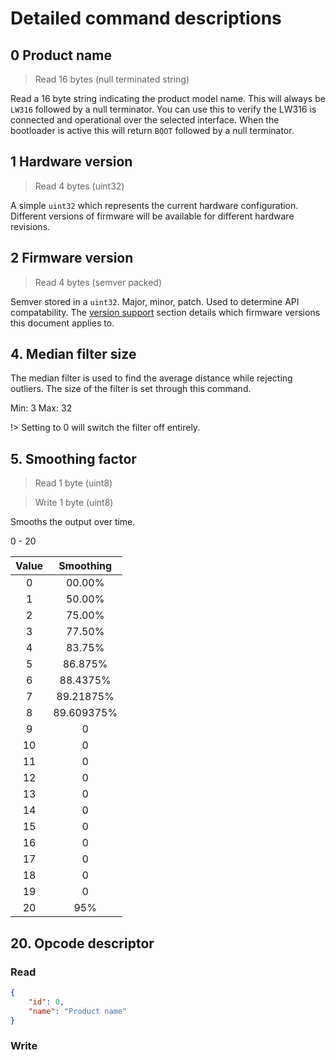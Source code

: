 # Detailed command descriptions

## 0 Product name
> Read 16 bytes (null terminated string)

Read a 16 byte string indicating the product model name. This will always be `LW316` followed by a null terminator. You can use this to verify the LW316 is connected and operational over the selected interface. When the bootloader is active this will return `BOOT` followed by a null terminator.

## 1 Hardware version
> Read 4 bytes (uint32)

A simple `uint32` which represents the current hardware configuration. Different versions of firmware will be available for different hardware revisions.

## 2 Firmware version
> Read 4 bytes (semver packed)

Semver stored in a `uint32`. Major, minor, patch. Used to determine API compatability. The [version support](?id=version-support) section details which firmware versions this document applies to.

## 4. Median filter size

The median filter is used to find the average distance while rejecting outliers. The size of the filter is set through this command. 

Min: 3
Max: 32

!> Setting to 0 will switch the filter off entirely.

## 5. Smoothing factor
> Read 1 byte (uint8)

> Write 1 byte (uint8)

Smooths the output over time.

0 - 20

|Value|Smoothing|
|:---:|:---:|
| 0 | 00.00% |
| 1 | 50.00% |
| 2 | 75.00% |
| 3 | 77.50% |
| 4 | 83.75% |
| 5 | 86.875% |
| 6 | 88.4375% |
| 7 | 89.21875% |
| 8 | 89.609375% |
| 9 | 0 |
| 10 | 0 |
| 11 | 0 |
| 12 | 0 |
| 13 | 0 |
| 14 | 0 |
| 15 | 0 |
| 16 | 0 |
| 17 | 0 |
| 18 | 0 |
| 19 | 0 |
| 20 | 95% |

## 20. Opcode descriptor

### Read

```json
{
	"id": 0,
	"name": "Product name" 
}

```

### Write